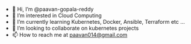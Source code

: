 - 👋 Hi, I’m @paavan-gopala-reddy
- 👀 I’m interested in Cloud Computing
- 🌱 I’m currently learning Kubernetes, Docker, Ansible, Terraform etc ...
- 💞️ I’m looking to collaborate on kubernetes projects
- 📫 How to reach me at paavan014@gmail.com

<!---
paavan-gopala-reddy/paavan-gopala-reddy is a ✨ special ✨ repository because its `README.md` (this file) appears on your GitHub profile.
You can click the Preview link to take a look at your changes.
--->
